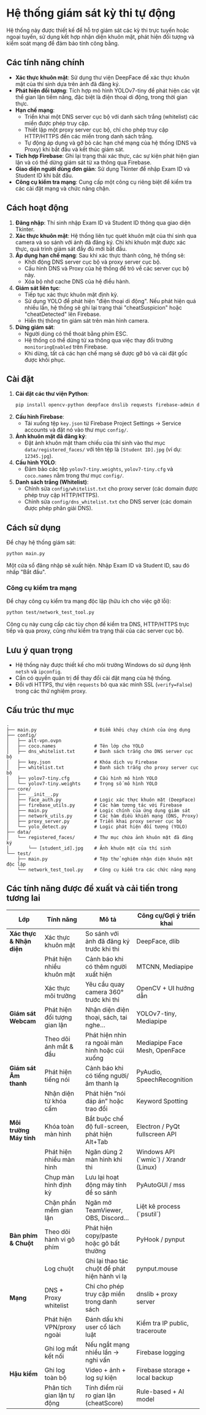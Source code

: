 # Hệ thống giám sát kỳ thi tự động

Hệ thống này được thiết kế để hỗ trợ giám sát các kỳ thi trực tuyến hoặc ngoại tuyến, sử dụng kết hợp nhận diện khuôn mặt, phát hiện đối tượng và kiểm soát mạng để đảm bảo tính công bằng.

## Các tính năng chính

*   **Xác thực khuôn mặt**: Sử dụng thư viện DeepFace để xác thực khuôn mặt của thí sinh dựa trên ảnh đã đăng ký.
*   **Phát hiện đối tượng**: Tích hợp mô hình YOLOv7-tiny để phát hiện các vật thể gian lận tiềm năng, đặc biệt là điện thoại di động, trong thời gian thực.
*   **Hạn chế mạng**:
    *   Triển khai một DNS server cục bộ với danh sách trắng (whitelist) các miền được phép truy cập.
    *   Thiết lập một proxy server cục bộ, chỉ cho phép truy cập HTTP/HTTPS đến các miền trong danh sách trắng.
    *   Tự động áp dụng và gỡ bỏ các hạn chế mạng của hệ thống (DNS và Proxy) khi bắt đầu và kết thúc giám sát.
*   **Tích hợp Firebase**: Ghi lại trạng thái xác thực, các sự kiện phát hiện gian lận và có thể dừng giám sát từ xa thông qua Firebase.
*   **Giao diện người dùng đơn giản**: Sử dụng Tkinter để nhập Exam ID và Student ID khi bắt đầu.
*   **Công cụ kiểm tra mạng**: Cung cấp một công cụ riêng biệt để kiểm tra các cài đặt mạng và chức năng chặn.

## Cách hoạt động

1.  **Đăng nhập**: Thí sinh nhập Exam ID và Student ID thông qua giao diện Tkinter.
2.  **Xác thực khuôn mặt**: Hệ thống liên tục quét khuôn mặt của thí sinh qua camera và so sánh với ảnh đã đăng ký. Chỉ khi khuôn mặt được xác thực, quá trình giám sát đầy đủ mới bắt đầu.
3.  **Áp dụng hạn chế mạng**: Sau khi xác thực thành công, hệ thống sẽ:
    *   Khởi động DNS server cục bộ và proxy server cục bộ.
    *   Cấu hình DNS và Proxy của hệ thống để trỏ về các server cục bộ này.
    *   Xóa bộ nhớ cache DNS của hệ điều hành.
4.  **Giám sát liên tục**:
    *   Tiếp tục xác thực khuôn mặt định kỳ.
    *   Sử dụng YOLO để phát hiện "điện thoại di động". Nếu phát hiện quá nhiều lần, hệ thống sẽ ghi lại trạng thái "cheatSuspicion" hoặc "cheatDetected" lên Firebase.
    *   Hiển thị thông tin giám sát trên màn hình camera.
5.  **Dừng giám sát**:
    *   Người dùng có thể thoát bằng phím ESC.
    *   Hệ thống có thể dừng từ xa thông qua việc thay đổi trường `monitoringEnabled` trên Firebase.
    *   Khi dừng, tất cả các hạn chế mạng sẽ được gỡ bỏ và cài đặt gốc được khôi phục.

## Cài đặt

1.  **Cài đặt các thư viện Python**:
    ```bash
    pip install opencv-python deepface dnslib requests firebase-admin dnspython
    ```
2.  **Cấu hình Firebase**:
    *   Tải xuống tệp `key.json` từ Firebase Project Settings -> Service accounts và đặt nó vào thư mục `config/`.
3.  **Ảnh khuôn mặt đã đăng ký**:
    *   Đặt ảnh khuôn mặt tham chiếu của thí sinh vào thư mục `data/registered_faces/` với tên tệp là `[Student ID].jpg` (ví dụ: `12345.jpg`).
4.  **Cấu hình YOLO**:
    *   Đảm bảo các tệp `yolov7-tiny.weights`, `yolov7-tiny.cfg` và `coco.names` nằm trong thư mục `config/`.
5.  **Danh sách trắng (Whitelist)**:
    *   Chỉnh sửa `config/whitelist.txt` cho proxy server (các domain được phép truy cập HTTP/HTTPS).
    *   Chỉnh sửa `config/dns_whitelist.txt` cho DNS server (các domain được phép phân giải DNS).

## Cách sử dụng

Để chạy hệ thống giám sát:

```bash
python main.py
```

Một cửa sổ đăng nhập sẽ xuất hiện. Nhập Exam ID và Student ID, sau đó nhấp "Bắt đầu".

### Công cụ kiểm tra mạng

Để chạy công cụ kiểm tra mạng độc lập (hữu ích cho việc gỡ lỗi):

```bash
python test/network_test_tool.py
```

Công cụ này cung cấp các tùy chọn để kiểm tra DNS, HTTP/HTTPS trực tiếp và qua proxy, cũng như kiểm tra trạng thái của các server cục bộ.

## Lưu ý quan trọng

*   Hệ thống này được thiết kế cho môi trường Windows do sử dụng lệnh `netsh` và `ipconfig`.
*   Cần có quyền quản trị để thay đổi cài đặt mạng của hệ thống.
*   Đối với HTTPS, thư viện `requests` bỏ qua xác minh SSL (`verify=False`) trong các thử nghiệm proxy.

## Cấu trúc thư mục

```
.
├── main.py                     # Điểm khởi chạy chính của ứng dụng
├── config/
│   ├── alt-vpn.ovpn
│   ├── coco.names              # Tên lớp cho YOLO
│   ├── dns_whitelist.txt       # Danh sách trắng cho DNS server cục bộ
│   ├── key.json                # Khóa dịch vụ Firebase
│   ├── whitelist.txt           # Danh sách trắng cho proxy server cục bộ
│   ├── yolov7-tiny.cfg         # Cấu hình mô hình YOLO
│   └── yolov7-tiny.weights     # Trọng số mô hình YOLO
├── core/
│   ├── __init__.py
│   ├── face_auth.py            # Logic xác thực khuôn mặt (DeepFace)
│   ├── firebase_utils.py       # Các hàm tương tác với Firebase
│   ├── main.py                 # Logic chính của ứng dụng giám sát
│   ├── network_utils.py        # Các hàm điều khiển mạng (DNS, Proxy)
│   ├── proxy_server.py         # Triển khai proxy server cục bộ
│   └── yolo_detect.py          # Logic phát hiện đối tượng (YOLO)
├── data/
│   └── registered_faces/       # Thư mục chứa ảnh khuôn mặt đã đăng ký
│       └── [student_id].jpg    # Ảnh khuôn mặt của thí sinh
└── test/
    ├── main.py                 # Tệp thử nghiệm nhận diện khuôn mặt độc lập
    └── network_test_tool.py    # Công cụ kiểm tra các chức năng mạng
```

## Các tính năng được đề xuất và cải tiến trong tương lai

| **Lớp** | **Tính năng** | **Mô tả** | **Công cụ/Gợi ý triển khai** |
|---|---|---|---|
| **Xác thực & Nhận diện** | Xác thực khuôn mặt | So sánh với ảnh đã đăng ký trước khi thi | DeepFace, dlib |
| | Phát hiện nhiều khuôn mặt | Cảnh báo khi có thêm người xuất hiện | MTCNN, Mediapipe |
| | Xác thực môi trường | Yêu cầu quay camera 360° trước khi thi | OpenCV + UI hướng dẫn |
| **Giám sát Webcam** | Phát hiện đối tượng gian lận | Nhận diện điện thoại, sách, tai nghe… | YOLOv7-tiny, Mediapipe |
| | Theo dõi ánh mắt & đầu | Phát hiện nhìn ra ngoài màn hình hoặc cúi xuống | Mediapipe Face Mesh, OpenFace |
| **Giám sát Âm thanh** | Phát hiện tiếng nói | Cảnh báo khi có tiếng người/âm thanh lạ | PyAudio, SpeechRecognition |
| | Nhận diện từ khóa cấm | Phát hiện “nói đáp án” hoặc trao đổi | Keyword Spotting |
| **Môi trường Máy tính** | Khóa toàn màn hình | Bắt buộc chế độ full-screen, phát hiện Alt+Tab | Electron / PyQt fullscreen API |
| | Phát hiện nhiều màn hình | Ngăn dùng 2 màn hình khi thi | Windows API (\`wmic\`) / Xrandr (Linux) |
| | Chụp màn hình định kỳ | Lưu lại hoạt động máy tính để so sánh | PyAutoGUI / mss |
| | Chặn phần mềm gian lận | Ngăn mở TeamViewer, OBS, Discord… | Liệt kê process (\`psutil\`) |
| **Bàn phím & Chuột** | Theo dõi hành vi gõ phím | Phát hiện copy/paste hoặc gõ bất thường | PyHook / pynput |
| | Log chuột | Ghi lại thao tác chuột để phát hiện hành vi lạ | pynput.mouse |
| **Mạng** | DNS + Proxy whitelist | Chỉ cho phép truy cập miền trong danh sách | dnslib + proxy server |
| | Phát hiện VPN/proxy ngoài | Đánh dấu khi user cố lách luật | Kiểm tra IP public, traceroute |
| | Ghi log mất kết nối | Nếu ngắt mạng nhiều lần → nghi vấn | Firebase logging |
| **Hậu kiểm** | Ghi log toàn bộ | Video + ảnh + log sự kiện | Firebase storage + local backup |
| | Phân tích gian lận tự động | Tính điểm rủi ro gian lận (cheatScore) | Rule-based + AI model |
